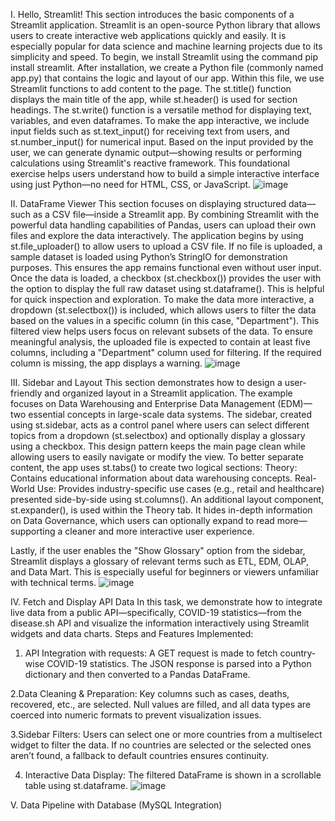 I. Hello, Streamlit!
This section introduces the basic components of a Streamlit application. Streamlit is an open-source Python library that allows users to create interactive web applications quickly and easily. It is especially popular for data science and machine learning projects due to its simplicity and speed.
To begin, we install Streamlit using the command pip install streamlit. After installation, we create a Python file (commonly named app.py) that contains the logic and layout of our app.
Within this file, we use Streamlit functions to add content to the page. The st.title() function displays the main title of the app, while st.header() is used for section headings. The st.write() function is a versatile method for displaying text, variables, and even dataframes.
To make the app interactive, we include input fields such as st.text_input() for receiving text from users, and st.number_input() for numerical input. Based on the input provided by the user, we can generate dynamic output—showing results or performing calculations using Streamlit's reactive framework.
This foundational exercise helps users understand how to build a simple interactive interface using just Python—no need for HTML, CSS, or JavaScript.
![image](https://github.com/user-attachments/assets/1c5a88dd-ee65-4adc-839a-95d4ce53bf1f)

II. DataFrame Viewer
This section focuses on displaying structured data—such as a CSV file—inside a Streamlit app. By combining Streamlit with the powerful data handling capabilities of Pandas, users can upload their own files and explore the data interactively.
The application begins by using st.file_uploader() to allow users to upload a CSV file. If no file is uploaded, a sample dataset is loaded using Python’s StringIO for demonstration purposes. This ensures the app remains functional even without user input.
Once the data is loaded, a checkbox (st.checkbox()) provides the user with the option to display the full raw dataset using st.dataframe(). This is helpful for quick inspection and exploration.
To make the data more interactive, a dropdown (st.selectbox()) is included, which allows users to filter the data based on the values in a specific column (in this case, "Department"). This filtered view helps users focus on relevant subsets of the data.
To ensure meaningful analysis, the uploaded file is expected to contain at least five columns, including a "Department" column used for filtering. If the required column is missing, the app displays a warning.
![image](https://github.com/user-attachments/assets/ed477d86-a082-48b0-a7b8-81e1dc3ec4b2)

III. Sidebar and Layout
This section demonstrates how to design a user-friendly and organized layout in a Streamlit application. The example focuses on Data Warehousing and Enterprise Data Management (EDM)—two essential concepts in large-scale data systems.
The sidebar, created using st.sidebar, acts as a control panel where users can select different topics from a dropdown (st.selectbox) and optionally display a glossary using a checkbox. This design pattern keeps the main page clean while allowing users to easily navigate or modify the view.
To better separate content, the app uses st.tabs() to create two logical sections:
Theory: Contains educational information about data warehousing concepts.
Real-World Use: Provides industry-specific use cases (e.g., retail and healthcare) presented side-by-side using st.columns().
An additional layout component, st.expander(), is used within the Theory tab. It hides in-depth information on Data Governance, which users can optionally expand to read more—supporting a cleaner and more interactive user experience.

Lastly, if the user enables the "Show Glossary" option from the sidebar, Streamlit displays a glossary of relevant terms such as ETL, EDM, OLAP, and Data Mart. This is especially useful for beginners or viewers unfamiliar with technical terms.
![image](https://github.com/user-attachments/assets/4e9a67e7-5d44-421c-9dd4-db6109b69467)

IV. Fetch and Display API Data
In this task, we demonstrate how to integrate live data from a public API—specifically, COVID-19 statistics—from the disease.sh API and visualize the information interactively using Streamlit widgets and data charts.
Steps and Features Implemented:

1. API Integration with requests:
A GET request is made to fetch country-wise COVID-19 statistics.
The JSON response is parsed into a Python dictionary and then converted to a Pandas DataFrame.

2.Data Cleaning & Preparation:
Key columns such as cases, deaths, recovered, etc., are selected.
Null values are filled, and all data types are coerced into numeric formats to prevent visualization issues.

3.Sidebar Filters:
Users can select one or more countries from a multiselect widget to filter the data.
If no countries are selected or the selected ones aren’t found, a fallback to default countries ensures continuity.

4. Interactive Data Display:
The filtered DataFrame is shown in a scrollable table using st.dataframe.
![image](https://github.com/user-attachments/assets/858bb644-8730-4efa-a292-f7e6d4b5e6fb)

V. Data Pipeline with Database (MySQL Integration)
